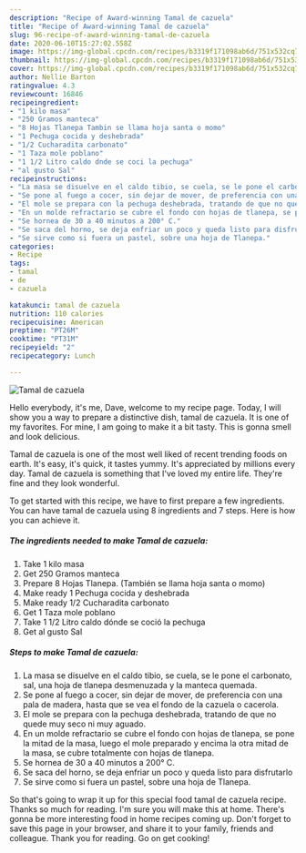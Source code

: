 ```yaml
---
description: "Recipe of Award-winning Tamal de cazuela"
title: "Recipe of Award-winning Tamal de cazuela"
slug: 96-recipe-of-award-winning-tamal-de-cazuela
date: 2020-06-10T15:27:02.558Z
image: https://img-global.cpcdn.com/recipes/b3319f171098ab6d/751x532cq70/tamal-de-cazuela-foto-principal.jpg
thumbnail: https://img-global.cpcdn.com/recipes/b3319f171098ab6d/751x532cq70/tamal-de-cazuela-foto-principal.jpg
cover: https://img-global.cpcdn.com/recipes/b3319f171098ab6d/751x532cq70/tamal-de-cazuela-foto-principal.jpg
author: Nellie Barton
ratingvalue: 4.3
reviewcount: 16846
recipeingredient:
- "1 kilo masa"
- "250 Gramos manteca"
- "8 Hojas Tlanepa Tambin se llama hoja santa o momo"
- "1 Pechuga cocida y deshebrada"
- "1/2 Cucharadita carbonato"
- "1 Taza mole poblano"
- "1 1/2 Litro caldo dnde se coci la pechuga"
- "al gusto Sal"
recipeinstructions:
- "La masa se disuelve en el caldo tibio, se cuela, se le pone el carbonato, sal, una hoja de tlanepa desmenuzada y la manteca quemada."
- "Se pone al fuego a cocer, sin dejar de mover, de preferencia con una pala de madera, hasta que se vea el fondo de la cazuela o cacerola."
- "El mole se prepara con la pechuga deshebrada, tratando de que no quede muy seco ni muy aguado."
- "En un molde refractario se cubre el fondo con hojas de tlanepa, se pone la mitad de la masa, luego el mole preparado y encima la otra mitad de la masa, se cubre totalmente con hojas de tlanepa."
- "Se hornea de 30 a 40 minutos a 200° C."
- "Se saca del horno, se deja enfriar un poco y queda listo para disfrutarlo"
- "Se sirve como si fuera un pastel, sobre una hoja de Tlanepa."
categories:
- Recipe
tags:
- tamal
- de
- cazuela

katakunci: tamal de cazuela 
nutrition: 110 calories
recipecuisine: American
preptime: "PT26M"
cooktime: "PT31M"
recipeyield: "2"
recipecategory: Lunch

---
```



![Tamal de cazuela](https://img-global.cpcdn.com/recipes/b3319f171098ab6d/751x532cq70/tamal-de-cazuela-foto-principal.jpg)

Hello everybody, it's me, Dave, welcome to my recipe page. Today, I will show you a way to prepare a distinctive dish, tamal de cazuela. It is one of my favorites. For mine, I am going to make it a bit tasty. This is gonna smell and look delicious.

Tamal de cazuela is one of the most well liked of recent trending foods on earth. It's easy, it's quick, it tastes yummy. It's appreciated by millions every day. Tamal de cazuela is something that I've loved my entire life. They're fine and they look wonderful.




To get started with this recipe, we have to first prepare a few ingredients. You can have tamal de cazuela using 8 ingredients and 7 steps. Here is how you can achieve it.

<!--inarticleads1-->

##### The ingredients needed to make Tamal de cazuela:

1. Take 1 kilo masa
1. Get 250 Gramos manteca
1. Prepare 8 Hojas Tlanepa. (También se llama hoja santa o momo)
1. Make ready 1 Pechuga cocida y deshebrada
1. Make ready 1/2 Cucharadita carbonato
1. Get 1 Taza mole poblano
1. Take 1 1/2 Litro caldo dónde se coció la pechuga
1. Get al gusto Sal




<!--inarticleads2-->

##### Steps to make Tamal de cazuela:

1. La masa se disuelve en el caldo tibio, se cuela, se le pone el carbonato, sal, una hoja de tlanepa desmenuzada y la manteca quemada.
1. Se pone al fuego a cocer, sin dejar de mover, de preferencia con una pala de madera, hasta que se vea el fondo de la cazuela o cacerola.
1. El mole se prepara con la pechuga deshebrada, tratando de que no quede muy seco ni muy aguado.
1. En un molde refractario se cubre el fondo con hojas de tlanepa, se pone la mitad de la masa, luego el mole preparado y encima la otra mitad de la masa, se cubre totalmente con hojas de tlanepa.
1. Se hornea de 30 a 40 minutos a 200° C.
1. Se saca del horno, se deja enfriar un poco y queda listo para disfrutarlo
1. Se sirve como si fuera un pastel, sobre una hoja de Tlanepa.




So that's going to wrap it up for this special food tamal de cazuela recipe. Thanks so much for reading. I'm sure you will make this at home. There's gonna be more interesting food in home recipes coming up. Don't forget to save this page in your browser, and share it to your family, friends and colleague. Thank you for reading. Go on get cooking!
